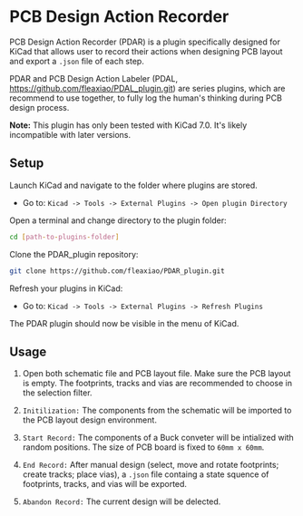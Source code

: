 # PCB Design Action Recorder

PCB Design Action Recorder (PDAR) is a plugin specifically designed for KiCad that allows user to record their actions when designing PCB layout and export a `.json` file of each step.

PDAR and PCB Design Action Labeler (PDAL, https://github.com/fleaxiao/PDAL_plugin.git) are series plugins, which are recommend to use together, to fully log the human's thinking during PCB design process.

 **Note:** This plugin has only been tested with KiCad 7.0. It's likely incompatible with later versions.

## Setup
Launch KiCad and navigate to the folder where plugins are stored.
- Go to: `Kicad -> Tools -> External Plugins -> Open plugin Directory`

Open a terminal and change directory to the plugin folder:
```bash
cd [path-to-plugins-folder]
```

Clone the PDAR_plugin repository:
```bash
git clone https://github.com/fleaxiao/PDAR_plugin.git
```

Refresh your plugins in KiCad:
- Go to: `Kicad -> Tools -> External Plugins -> Refresh Plugins`

The PDAR plugin should now be visible in the menu of KiCad.

## Usage

1. Open both schematic file and PCB layout file. Make sure the PCB layout is empty. The footprints, tracks and vias are recommended to choose in the selection filter.

2. `Initilization:`  The components from the schematic will be imported to the PCB layout design environment. 

3. `Start Record:` The components of a Buck conveter will be intialized with random positions. The size of PCB board is fixed to `60mm x 60mm`.

4. `End Record:` After manual design (select, move and rotate footprints; create tracks; place vias), a `.json` file containg a state squence of footprints, tracks, and vias will be exported.

5. `Abandon Record:` The current design will be delected.